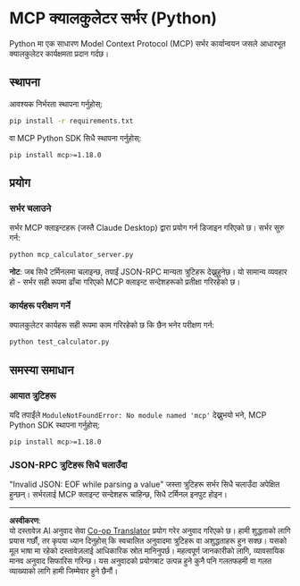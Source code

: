 <!--
CO_OP_TRANSLATOR_METADATA:
{
  "original_hash": "f4733f39c05c58e0cf0eee0a8ae7e9a2",
  "translation_date": "2025-10-17T20:05:00+00:00",
  "source_file": "03-GettingStarted/samples/python/README.md",
  "language_code": "ne"
}
-->
# MCP क्यालकुलेटर सर्भर (Python)

Python मा एक साधारण Model Context Protocol (MCP) सर्भर कार्यान्वयन जसले आधारभूत क्यालकुलेटर कार्यक्षमता प्रदान गर्दछ।

## स्थापना

आवश्यक निर्भरता स्थापना गर्नुहोस्:

```bash
pip install -r requirements.txt
```

वा MCP Python SDK सिधै स्थापना गर्नुहोस्:

```bash
pip install mcp>=1.18.0
```

## प्रयोग

### सर्भर चलाउने

सर्भर MCP क्लाइन्टहरू (जस्तै Claude Desktop) द्वारा प्रयोग गर्न डिजाइन गरिएको छ। सर्भर सुरु गर्न:

```bash
python mcp_calculator_server.py
```

**नोट**: जब सिधै टर्मिनलमा चलाइन्छ, तपाईं JSON-RPC मान्यता त्रुटिहरू देख्नुहुनेछ। यो सामान्य व्यवहार हो - सर्भर सही रूपमा ढाँचा गरिएको MCP क्लाइन्ट सन्देशहरूको प्रतीक्षा गरिरहेको छ।

### कार्यहरू परीक्षण गर्ने

क्यालकुलेटर कार्यहरू सही रूपमा काम गरिरहेको छ कि छैन भनेर परीक्षण गर्न:

```bash
python test_calculator.py
```

## समस्या समाधान

### आयात त्रुटिहरू

यदि तपाईंले `ModuleNotFoundError: No module named 'mcp'` देख्नुभयो भने, MCP Python SDK स्थापना गर्नुहोस्:

```bash
pip install mcp>=1.18.0
```

### JSON-RPC त्रुटिहरू सिधै चलाउँदा

"Invalid JSON: EOF while parsing a value" जस्ता त्रुटिहरू सर्भर सिधै चलाउँदा अपेक्षित हुन्छन्। सर्भरलाई MCP क्लाइन्ट सन्देशहरू चाहिन्छ, सिधै टर्मिनल इनपुट होइन।

---

**अस्वीकरण**:  
यो दस्तावेज़ AI अनुवाद सेवा [Co-op Translator](https://github.com/Azure/co-op-translator) प्रयोग गरेर अनुवाद गरिएको छ। हामी शुद्धताको लागि प्रयास गर्छौं, तर कृपया ध्यान दिनुहोस् कि स्वचालित अनुवादमा त्रुटिहरू वा अशुद्धताहरू हुन सक्छ। यसको मूल भाषा मा रहेको दस्तावेज़लाई आधिकारिक स्रोत मानिनुपर्छ। महत्वपूर्ण जानकारीको लागि, व्यावसायिक मानव अनुवाद सिफारिस गरिन्छ। यस अनुवादको प्रयोगबाट उत्पन्न हुने कुनै पनि गलतफहमी वा गलत व्याख्याको लागि हामी जिम्मेवार हुने छैनौं।